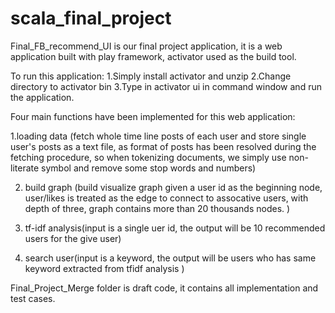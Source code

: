# scala_final_project


Final_FB_recommend_UI is our final project application, it is a web application built with play framework,
activator used as the build tool.

To run this application:
1.Simply install activator and unzip
2.Change directory to activator bin
3.Type in activator ui in command window and run the application.


Four main functions have been implemented for this web application:

1.loading data
  (fetch whole time line posts of each user and store single user's posts as a text file,
  as format of posts has been resolved during the fetching procedure, so when tokenizing 
  documents, we simply use non-literate symbol and remove some stop words and numbers)

2. build graph
  (build visualize graph given a user id as the beginning node, user/likes is treated as the edge to
  connect to assocative users, with depth of three, graph contains more than 20 thousands
  nodes. )
 
3. tf-idf analysis(input is a single uer id, the output will be 10 recommended users for the give user)

4. search user(input is a keyword, the output will be users who has same keyword extracted from tfidf analysis )


Final_Project_Merge folder is draft code, it contains all  implementation and test cases.
